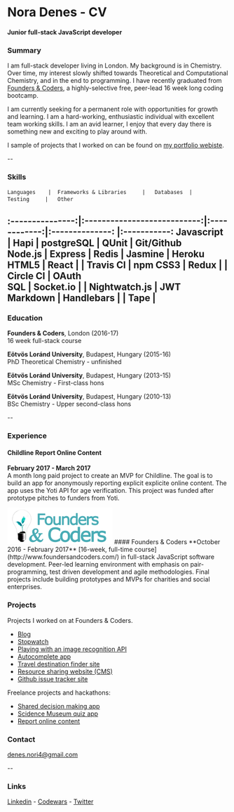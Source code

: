 
# Nora Denes - CV
#### Junior full-stack JavaScript developer

### Summary
I am full-stack developer living in London. My background is in Chemistry. Over time, my interest slowly shifted towards Theoretical and Computational Chemistry, and in the end to programming. I have recently graduated from [Founders & Coders](http://www.foundersandcoders.com/), a highly-selective free, peer-lead 16 week long coding bootcamp.

I am currently seeking for a permanent role with opportunities for growth and learning. I am
a hard-working, enthusiastic individual with excellent team working skills.
I am an avid learner, I enjoy that every day there is something new and exciting to play around with.

I sample of projects that I  worked on can be found on  [ my portfolio webiste](https://denesnori.github.io/portfolio-website/).

--

### Skills

    Languages    |  Frameworks & Libraries     |   Databases  |     Testing     |   Other
:---------------:|:---------------------------:|:------------:|:--------------: |:-----------:
    Javascript   |            Hapi             |  postgreSQL  |     QUnit       |  Git/Github    
     Node.js     |           Express           |    Redis     |    Jasmine      |  Heroku   
     HTML5       |           React             |              |    Travis CI    |  npm
     CSS3        |           Redux             |              |    Circle CI    |  OAuth         
    	SQL        |         Socket.io           |              |  Nightwatch.js  |  JWT        
    Markdown     |        Handlebars           |              |     Tape        |               
--

### Education
**Founders & Coders**, London (2016-17) <br>
16 week full-stack course

**Eötvös Loránd University**, Budapest, Hungary (2015-16) <br>
PhD Theoretical Chemistry - unfinished

**Eötvös Loránd University**, Budapest, Hungary (2013-15) <br>
MSc Chemistry - First-class hons

**Eötvös Loránd University**, Budapest, Hungary (2010-13) <br>
BSc Chemistry - Upper second-class hons

--

### Experience

#### Childline Report Online Content  
**February 2017 - March 2017**  
A month long paid project to create an MVP for Childline. The goal is to build an app for anonymously reporting explicit explicite online content.  The app uses the Yoti API for age verification. This project was funded after prototype pitches to funders from Yoti.


 <img src="./img/fac.png" width="240">
#### Founders & Coders    
**October 2016 - February 2017**  
[16-week, full-time course](http://www.foundersandcoders.com/) in full-stack JavaScript software development.
Peer-led learning environment with emphasis on pair-programming, test driven
development and agile methodologies. Final projects include building prototypes and MVPs for charities and social enterprises.

### Projects

Projects I worked on at Founders & Coders.

- [Blog](https://fac9.github.io/nomastew-blog/) <br>
- [Stopwatch](https://github.com/FAC9/stopwatch_ewelina_nori)<br>
- [Playing with an image recognition API](https://github.com/FAC9/gitbusters_api)<br>
- [Autocomplete app](https://github.com/FAC9/backend-badgers-autocomplete)<br>
- [Travel destination finder site](https://github.com/FAC9/hapi-places)<br>
- [Resource sharing website (CMS)](https://github.com/FAC9/the-badgerer)<br>
- [Github issue tracker site](https://github.com/esraajb/oh-auth)

Freelance projects and hackathons:
- [Shared decision making app](https://github.com/FAC9/childline-yoti)
- [Scidence Museum quiz app](https://github.com/Science-Adventurers/game-frontend)
- [Report online content](https://github.com/FAC9/childline-yoti)

### Contact

denes.nori4@gmail.com <br>

--

### Links
[Linkedin](https://www.linkedin.com/in/n%C3%B3ra-d%C3%A9nes-1974a0112) -
[Codewars](https://www.codewars.com/users/denesnori) -
[Twitter](https://twitter.com/denesnori)
